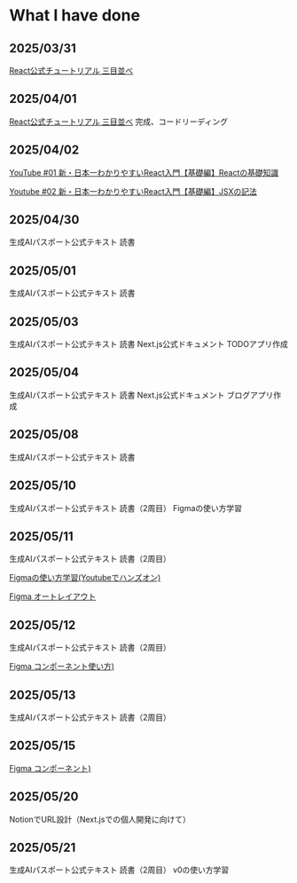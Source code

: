 # What I have done

## 2025/03/31
[React公式チュートリアル 三目並べ](https://ja.react.dev/learn/tutorial-tic-tac-toe)

## 2025/04/01
[React公式チュートリアル 三目並べ](https://ja.react.dev/learn/tutorial-tic-tac-toe)
完成、コードリーディング

## 2025/04/02
[YouTube #01 新・日本一わかりやすいReact入門【基礎編】Reactの基礎知識](https://www.youtube.com/watch?v=XKSYF2aZnkQ&list=PLX8Rsrpnn3IWPoM7-1YPDksRRkamRY25k&index=1)

[Youtube #02 新・日本一わかりやすいReact入門【基礎編】JSXの記法](https://www.youtube.com/watch?v=gLbTluYSb_U&list=PLX8Rsrpnn3IWPoM7-1YPDksRRkamRY25k&index=2)

## 2025/04/30
生成AIパスポート公式テキスト 読書

## 2025/05/01
生成AIパスポート公式テキスト 読書

## 2025/05/03
生成AIパスポート公式テキスト 読書
Next.js公式ドキュメント TODOアプリ作成

## 2025/05/04
生成AIパスポート公式テキスト 読書
Next.js公式ドキュメント ブログアプリ作成

## 2025/05/08
生成AIパスポート公式テキスト 読書

## 2025/05/10
生成AIパスポート公式テキスト 読書（2周目）
Figmaの使い方学習

## 2025/05/11
生成AIパスポート公式テキスト 読書（2周目）

[Figmaの使い方学習(Youtubeでハンズオン)](https://www.youtube.com/watch?v=eky8sqtH9eo)

[Figma オートレイアウト](https://www.youtube.com/watch?v=bPDcUlv7C7A)

## 2025/05/12
生成AIパスポート公式テキスト 読書（2周目）

[Figma コンポーネント使い方)](https://www.youtube.com/watch?v=pllJYJvy8aw&t=280s)

## 2025/05/13
生成AIパスポート公式テキスト 読書（2周目）

## 2025/05/15
[Figma コンポーネント)](https://www.youtube.com/watch?v=pllJYJvy8aw&t=280s)

## 2025/05/20
NotionでURL設計（Next.jsでの個人開発に向けて）

## 2025/05/21
生成AIパスポート公式テキスト 読書（2周目）
v0の使い方学習

